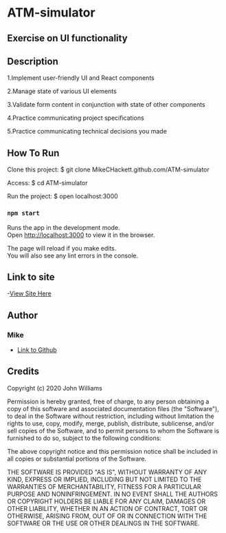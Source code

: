 # ATM-simulator
## Exercise on UI functionality



## Description
1.Implement user-friendly UI and React components

 2.Manage state of various UI elements

 3.Validate form content in conjunction with state of other components

 4.Practice communicating project specifications 

 5.Practice communicating technical decisions you made


## How To Run

Clone this project:
$ git clone MikeCHackett.github.com/ATM-simulator

Access:
$ cd ATM-simulator

Run the project:
$ open localhost:3000

### `npm start`

Runs the app in the development mode.\
Open [http://localhost:3000](http://localhost:3000) to view it in the browser.

The page will reload if you make edits.\
You will also see any lint errors in the console.





## Link to site
-[View Site Here](https://mikechackett.github.io/atm-simulator3/)






## Author
### Mike 
- [Link to Github](https://github.com/MikeCHackett)


## Credits 
Copyright (c) 2020 John Williams

Permission is hereby granted, free of charge, to any person obtaining a copy
of this software and associated documentation files (the "Software"), to deal
in the Software without restriction, including without limitation the rights
to use, copy, modify, merge, publish, distribute, sublicense, and/or sell
copies of the Software, and to permit persons to whom the Software is
furnished to do so, subject to the following conditions:

The above copyright notice and this permission notice shall be included in all
copies or substantial portions of the Software.

THE SOFTWARE IS PROVIDED "AS IS", WITHOUT WARRANTY OF ANY KIND, EXPRESS OR
IMPLIED, INCLUDING BUT NOT LIMITED TO THE WARRANTIES OF MERCHANTABILITY,
FITNESS FOR A PARTICULAR PURPOSE AND NONINFRINGEMENT. IN NO EVENT SHALL THE
AUTHORS OR COPYRIGHT HOLDERS BE LIABLE FOR ANY CLAIM, DAMAGES OR OTHER
LIABILITY, WHETHER IN AN ACTION OF CONTRACT, TORT OR OTHERWISE, ARISING FROM,
OUT OF OR IN CONNECTION WITH THE SOFTWARE OR THE USE OR OTHER DEALINGS IN THE
SOFTWARE.
